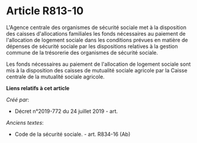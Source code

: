 # Article R813-10

L'Agence centrale des organismes de sécurité sociale met à la disposition des caisses d'allocations familiales les fonds
nécessaires au paiement de l'allocation de logement sociale dans les conditions prévues en matière de dépenses de sécurité
sociale par les dispositions relatives à la gestion commune de la trésorerie des organismes de sécurité sociale.

Les fonds nécessaires au paiement de l'allocation de logement sociale sont mis à la disposition des caisses de mutualité
sociale agricole par la Caisse centrale de la mutualité sociale agricole.

**Liens relatifs à cet article**

_Créé par_:

  - Décret n°2019-772 du 24 juillet 2019 - art.

_Anciens textes_:

  - Code de la sécurité sociale. - art. R834-16 (Ab)

